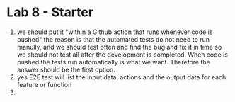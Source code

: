 # Lab 8 - Starter
1) we should put it "within a Github action that runs whenever code is pushed"
   the reason is that the automated tests do not need to run manully, and we should test often and find the bug and fix it in time so we should not test all after the development is completed. When code is pushed the tests run automatically is what we want. Therefore the answer should be the first option.
2) yes E2E test will list the input data, actions and the output data for each feature or function
3) 
